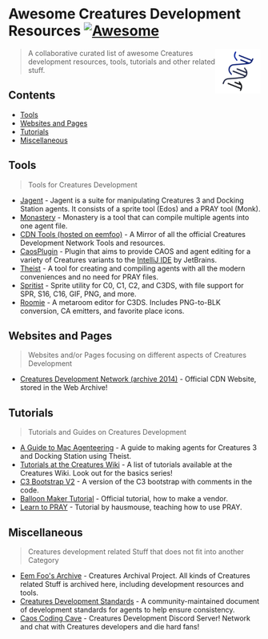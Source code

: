 # Awesome Creatures Development Resources [![Awesome](https://awesome.re/badge.svg)](https://awesome.re)

[<img src="acdr_logo.png" align="right" width="90">](https://github.com/Creatures-Developer-Network/awesome-creatures-development-resources)

> A collaborative curated list of awesome Creatures development resources, tools, tutorials and other related stuff.

## Contents

- [Tools](#tools)
- [Websites and Pages](#websites-and-pages)
- [Tutorials](#tutorials)
- [Miscellaneous](#miscellaneous)

## Tools

> Tools for Creatures Development

- [Jagent](https://sourceforge.net/projects/jagent/) - Jagent is a suite for manipulating Creatures 3 and Docking Station agents. It consists of a sprite tool (Edos) and a PRAY tool (Monk).
- [Monastery](http://naturingnurturing.blogspot.com/2017/11/easy-multi-agent-packaging.html) - Monastery is a tool that can compile multiple agents into one agent file.
- [CDN Tools (hosted on eemfoo)](https://eemfoo.org/ccarchive/Other/CDN) - A Mirror of all the official Creatures Development Network Tools and resources.
- [CaosPlugin](https://github.com/bedalton/Caos-Plugin-IntelliJ) - Plugin that aims to provide CAOS and agent editing for a variety of Creatures variants to the [IntelliJ IDE](https://www.jetbrains.com/idea/) by JetBrains.
- [Theist](http://zenzoa.com/creatures/c3ds-tools.html) - A tool for creating and compiling agents with all the modern conveniences and no need for PRAY files.
- [Spritist](http://zenzoa.com/creatures/c3ds-tools.html) - Sprite utility for C0, C1, C2, and C3DS, with file support for SPR, S16, C16, GIF, PNG, and more.
- [Roomie](http://zenzoa.com/creatures/c3ds-tools.html) - A metaroom editor for C3DS. Includes PNG-to-BLK conversion, CA emitters, and favorite place icons.

## Websites and Pages

> Websites and/or Pages focusing on different aspects of Creatures Development

- [Creatures Development Network (archive 2014)](https://web.archive.org/web/20140205201531/http://www.gamewaredevelopment.com/cdn/) - Official CDN Website, stored in the Web Archive!


## Tutorials

> Tutorials and Guides on Creatures Development

- [A Guide to Mac Agenteering](https://zenzoa.com/creatures/c3ds-agenteering.html) - A guide to making agents for Creatures 3 and Docking Station using Theist.
- [Tutorials at the Creatures Wiki](https://creatures.wiki/Category:Tutorials) - A list of tutorials available at the Creatures Wiki. Look out for the basics series!
- [C3 Bootstrap V2](http://www.webpetz.com/creatures/updatesce.php) - A version of the C3 bootstrap with comments in the code.
- [Balloon Maker Tutorial](https://web.archive.org/web/20170814225139/http://www.gamewareeurope.com/GWDev/cdn/CDN_more.php?CDN_article_id=38) - Official tutorial, how to make a vendor.
- [Learn to PRAY](https://web.archive.org/web/20070106001721/http://members.aol.com/hausmouse4/pray_t2.zip) - Tutorial by hausmouse, teaching how to use PRAY.


## Miscellaneous

> Creatures development related Stuff that does not fit into another Category

- [Eem Foo's Archive](https://eemfoo.org/) - Creatures Archival Project. All kinds of Creatures related Stuff is archived here, including development resources and tools.
- [Creatures Development Standards](https://docs.google.com/spreadsheets/d/1CHKnTzjdAJap-tcMcpKPR5NMYvmmpRYZZUxLJo453-c/) - A community-maintained document of development standards for agents to help ensure consistency.
- [Caos Coding Cave](https://discord.com/invite/6C2NwKr) - Creatures Development Discord Server! Network and chat with Creatures developers and die hard fans!

